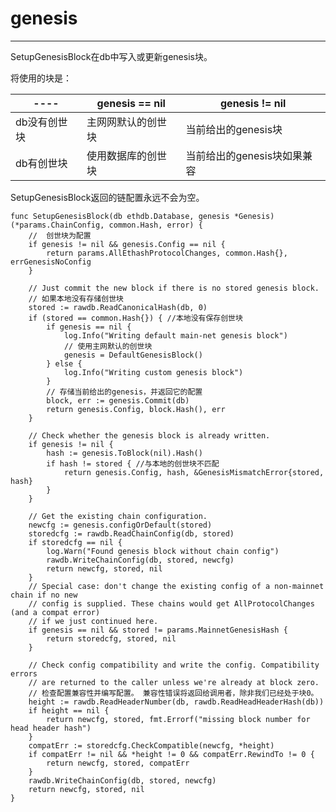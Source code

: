 # genesis #

----------

SetupGenesisBlock在db中写入或更新genesis块。

将使用的块是：

<table>
<thead>
<tr>
<th>----</th>
<th>genesis == nil</th>
<th>genesis != nil</th>
</tr>
</thead>
<tbody>
<tr>
<td>db没有创世块</td>
<td>主网网默认的创世块</td>
<td>当前给出的genesis块</td>
</tr>
<tr>
<td>db有创世块</td>
<td>使用数据库的创世块</td>
<td>当前给出的genesis块如果兼容</td>

</tr>
</tbody>
</table>

SetupGenesisBlock返回的链配置永远不会为空。

	func SetupGenesisBlock(db ethdb.Database, genesis *Genesis) (*params.ChainConfig, common.Hash, error) {
		//  创世块为配置
		if genesis != nil && genesis.Config == nil {
			return params.AllEthashProtocolChanges, common.Hash{}, errGenesisNoConfig
		}
	
		// Just commit the new block if there is no stored genesis block.
		// 如果本地没有存储创世块
		stored := rawdb.ReadCanonicalHash(db, 0)
		if (stored == common.Hash{}) { //本地没有保存创世块
			if genesis == nil {
				log.Info("Writing default main-net genesis block")
				// 使用主网默认的创世块
				genesis = DefaultGenesisBlock()
			} else {
				log.Info("Writing custom genesis block")
			}
			// 存储当前给出的genesis，并返回它的配置
			block, err := genesis.Commit(db)
			return genesis.Config, block.Hash(), err
		}
	
		// Check whether the genesis block is already written.
		if genesis != nil {
			hash := genesis.ToBlock(nil).Hash()
			if hash != stored { //与本地的创世块不匹配
				return genesis.Config, hash, &GenesisMismatchError{stored, hash}
			}
		}
	
		// Get the existing chain configuration.
		newcfg := genesis.configOrDefault(stored)
		storedcfg := rawdb.ReadChainConfig(db, stored)
		if storedcfg == nil {
			log.Warn("Found genesis block without chain config")
			rawdb.WriteChainConfig(db, stored, newcfg)
			return newcfg, stored, nil
		}
		// Special case: don't change the existing config of a non-mainnet chain if no new
		// config is supplied. These chains would get AllProtocolChanges (and a compat error)
		// if we just continued here.
		if genesis == nil && stored != params.MainnetGenesisHash {
			return storedcfg, stored, nil
		}
	
		// Check config compatibility and write the config. Compatibility errors
		// are returned to the caller unless we're already at block zero.
		// 检查配置兼容性并编写配置。 兼容性错误将返回给调用者，除非我们已经处于块0。
		height := rawdb.ReadHeaderNumber(db, rawdb.ReadHeadHeaderHash(db))
		if height == nil {
			return newcfg, stored, fmt.Errorf("missing block number for head header hash")
		}
		compatErr := storedcfg.CheckCompatible(newcfg, *height)
		if compatErr != nil && *height != 0 && compatErr.RewindTo != 0 {
			return newcfg, stored, compatErr
		}
		rawdb.WriteChainConfig(db, stored, newcfg)
		return newcfg, stored, nil
	}